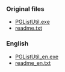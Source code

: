 ### Original files

- [PGListUtil.exe](https://codeberg.org/crimeflare/cloudflare-tor/raw/branch/master/tool/PGListUtil/releases/PGListUtil.exe)
- [readme.txt](readme.txt)



### English

- [PGListUtil_en.exe](https://codeberg.org/crimeflare/cloudflare-tor/raw/branch/master/tool/PGListUtil/releases/PGListUtil_en.exe)
- [readme_en.txt](readme_en.txt)

